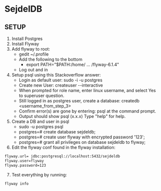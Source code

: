 # SejdelDB

## SETUP

1. Install Postgres
2. Install Flyway
3. Add flyway to root:
	- gedit ~/.profile
	- Add the following to the bottom
		- export PATH="$PATH:/home/ ... /flyway-6.1.4"
	- Log out and in
4. Setup psql using this Stackoverflow answer:
	- Login as default user: sudo -i -u postgres
	- Create new User: createuser --interactive
	- When prompted for role name, enter linux username, and select Yes to superuser question.
	- Still logged in as postgres user, create a database: createdb <username_from_step_3>
	- Confirm error(s) are gone by entering: psql at the command prompt.
	- Output should show psql (x.x.x) Type "help" for help.
5. Create a DB and user in psql
	- sudo -u postgres psql
	- postgres=# create database sejdeldb;
	- postgres=# create user flyway with encrypted password '123';
	- postgres=# grant all privileges on database sejdeldb to flyway;
6. Edit the flyway conf found in the flyway installation:
```bash
flyway.url= jdbc:postgresql://localhost:5432/sejdeldb  
flyway.user=flyway  
flyway.password=123
```
7. Test everything by running:
```bash
flyway info
```





